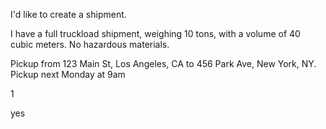 I'd like to create a shipment.

I have a full truckload shipment, weighing 10 tons, with a volume of 40 cubic meters. No hazardous materials.

Pickup from 123 Main St, Los Angeles, CA to 456 Park Ave, New York, NY. Pickup next Monday at 9am

1

yes